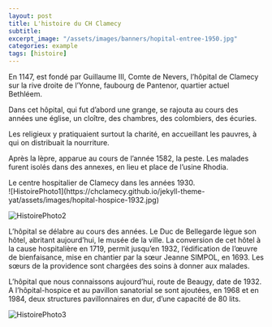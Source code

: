 ```yaml
---
layout: post
title: L'histoire du CH Clamecy
subtitle:
excerpt_image: "/assets/images/banners/hopital-entree-1950.jpg"
categories: example
tags: [histoire]
---
```


En 1147, est fondé par Guillaume III, Comte de Nevers, l’hôpital de Clamecy sur la rive droite de l’Yonne, faubourg de Pantenor, quartier actuel Bethléem.

Dans cet hôpital, qui fut d’abord une grange, se rajouta au cours des années une église, un cloître, des chambres, des colombiers, des écuries.

Les religieux y pratiquaient surtout la charité, en accueillant les pauvres, à qui on distribuait la nourriture.

Après la lèpre, apparue au cours de l’année 1582, la peste. Les malades furent isolés dans des annexes, en lieu et place de l’usine Rhodia.
<figcaption>Le centre hospitalier de Clamecy dans les années 1930.</figcaption>
![HistoirePhoto1](https://chclamecy.github.io/jekyll-theme-yat/assets/images/hopital-hospice-1932.jpg)

![HistoirePhoto2](https://chclamecy.github.io/jekyll-theme-yat/assets/images/hopital-entree-1950.jpg)
 
 
L’hôpital se délabre au cours des années. Le Duc de Bellegarde lègue son hôtel, abritant aujourd’hui, le musée de la ville. La conversion de cet hôtel à la cause hospitalière en 1719, permit jusqu’en 1932, l’édification de l’œuvre de bienfaisance, mise en chantier par la sœur Jeanne SIMPOL, en 1693. Les sœurs de la providence sont chargées des soins à donner aux malades.

L’hôpital que nous connaissons aujourd’hui, route de Beaugy, date de 1932. A l’hôpital-hospice et au pavillon sanatorial se sont ajoutées, en 1968 et en 1984, deux structures pavillonnaires en dur, d’une capacité de 80 lits.

![HistoirePhoto3](https://chclamecy.github.io/jekyll-theme-yat/assets/images/hopital-entree.jpg)

